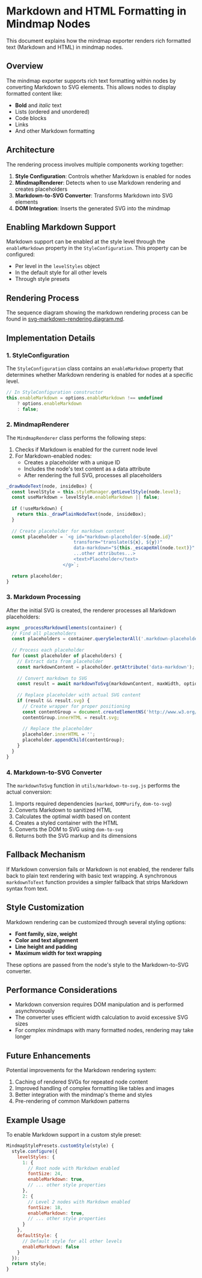 # Markdown and HTML Formatting in Mindmap Nodes

This document explains how the mindmap exporter renders rich formatted text (Markdown and HTML) in mindmap nodes.

## Overview

The mindmap exporter supports rich text formatting within nodes by converting Markdown to SVG elements. This allows nodes to display formatted content like:

- **Bold** and *italic* text
- Lists (ordered and unordered)
- Code blocks
- Links
- And other Markdown formatting

## Architecture

The rendering process involves multiple components working together:

1. **Style Configuration**: Controls whether Markdown is enabled for nodes
2. **MindmapRenderer**: Detects when to use Markdown rendering and creates placeholders
3. **Markdown-to-SVG Converter**: Transforms Markdown into SVG elements
4. **DOM Integration**: Inserts the generated SVG into the mindmap

## Enabling Markdown Support

Markdown support can be enabled at the style level through the `enableMarkdown` property in the `StyleConfiguration`. This property can be configured:

- Per level in the `levelStyles` object
- In the default style for all other levels
- Through style presets

## Rendering Process

The sequence diagram showing the markdown rendering process can be found in [svg-markdown-rendering.diagram.md](./svg-markdown-rendering.diagram.md).

## Implementation Details

### 1. StyleConfiguration

The `StyleConfiguration` class contains an `enableMarkdown` property that determines whether Markdown rendering is enabled for nodes at a specific level.

```javascript
// In StyleConfiguration constructor
this.enableMarkdown = options.enableMarkdown !== undefined 
    ? options.enableMarkdown 
    : false;
```

### 2. MindmapRenderer

The `MindmapRenderer` class performs the following steps:

1. Checks if Markdown is enabled for the current node level
2. For Markdown-enabled nodes:
   - Creates a placeholder with a unique ID
   - Includes the node's text content as a data attribute
   - After rendering the full SVG, processes all placeholders

```javascript
_drawNodeText(node, insideBox) {
  const levelStyle = this.styleManager.getLevelStyle(node.level);
  const useMarkdown = levelStyle.enableMarkdown || false;
  
  if (!useMarkdown) {
    return this._drawPlainNodeText(node, insideBox);
  }
  
  // Create placeholder for markdown content
  const placeholder = `<g id="markdown-placeholder-${node.id}" 
                         transform="translate(${x}, ${y})"
                         data-markdown="${this._escapeXml(node.text)}"
                         ...other attributes...>
                         <text>Placeholder</text>
                     </g>`;
  
  return placeholder;
}
```

### 3. Markdown Processing

After the initial SVG is created, the renderer processes all Markdown placeholders:

```javascript
async _processMarkdownElements(container) {
  // Find all placeholders
  const placeholders = container.querySelectorAll('.markdown-placeholder');
  
  // Process each placeholder
  for (const placeholder of placeholders) {
    // Extract data from placeholder
    const markdownContent = placeholder.getAttribute('data-markdown');
    
    // Convert markdown to SVG
    const result = await markdownToSvg(markdownContent, maxWidth, options);
    
    // Replace placeholder with actual SVG content
    if (result && result.svg) {
      // Create wrapper for proper positioning
      const contentGroup = document.createElementNS('http://www.w3.org/2000/svg', 'g');
      contentGroup.innerHTML = result.svg;
      
      // Replace the placeholder
      placeholder.innerHTML = '';
      placeholder.appendChild(contentGroup);
    }
  }
}
```

### 4. Markdown-to-SVG Converter

The `markdownToSvg` function in `utils/markdown-to-svg.js` performs the actual conversion:

1. Imports required dependencies (`marked`, `DOMPurify`, `dom-to-svg`)
2. Converts Markdown to sanitized HTML
3. Calculates the optimal width based on content
4. Creates a styled container with the HTML
5. Converts the DOM to SVG using `dom-to-svg`
6. Returns both the SVG markup and its dimensions

## Fallback Mechanism

If Markdown conversion fails or Markdown is not enabled, the renderer falls back to plain text rendering with basic text wrapping. A synchronous `markdownToText` function provides a simpler fallback that strips Markdown syntax from text.

## Style Customization

Markdown rendering can be customized through several styling options:

- **Font family, size, weight**
- **Color and text alignment**
- **Line height and padding**
- **Maximum width for text wrapping**

These options are passed from the node's style to the Markdown-to-SVG converter.

## Performance Considerations

- Markdown conversion requires DOM manipulation and is performed asynchronously
- The converter uses efficient width calculation to avoid excessive SVG sizes
- For complex mindmaps with many formatted nodes, rendering may take longer

## Future Enhancements

Potential improvements for the Markdown rendering system:

1. Caching of rendered SVGs for repeated node content
2. Improved handling of complex formatting like tables and images
3. Better integration with the mindmap's theme and styles
4. Pre-rendering of common Markdown patterns

## Example Usage

To enable Markdown support in a custom style preset:

```javascript
MindmapStylePresets.customStyle(style) {
  style.configure({
    levelStyles: {
      1: {
        // Root node with Markdown enabled
        fontSize: 24,
        enableMarkdown: true,
        // ... other style properties
      },
      2: {
        // Level 2 nodes with Markdown enabled
        fontSize: 18,
        enableMarkdown: true,
        // ... other style properties
      }
    },
    defaultStyle: {
      // Default style for all other levels
      enableMarkdown: false
    }
  });
  return style;
}
```